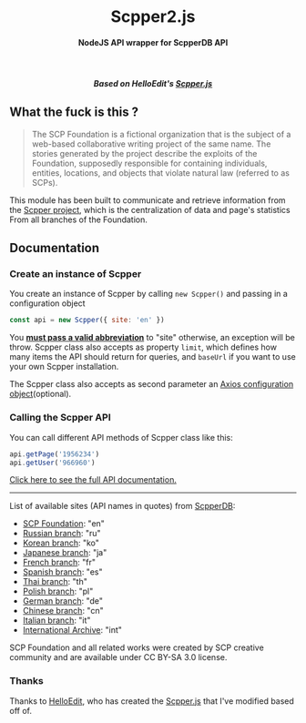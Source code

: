 <h1 align="center">
  Scpper2.js
  <h4 align="center">NodeJS API wrapper for ScpperDB API</h4>
  <br>
  <h5 align="center"> Based on HelloEdit's <a href="https://github.com/HelloEdit/scpper.js">Scpper.js</a> </h5>
</h1>


<!--
<p align="center">
  <a href='https://coveralls.io/github/HelloEdit/scpper.js?branch=master'><img src='https://coveralls.io/repos/github/HelloEdit/scpper.js/badge.svg?branch=master' alt='Coverage Status' /></a>
  <a href="https://travis-ci.org/HelloEdit/scpper.js"><img src="https://travis-ci.org/HelloEdit/scpper.js.svg?branch=master" alt="Travis CI - scpper.js"></a>
  <a href="https://standardjs.com"><img src="https://img.shields.io/badge/code_style-standard-brightgreen.svg" alt="Standard - JavaScript Style Guide"></a>
  <a href="https://github.com/semantic-release/semantic-release"><img src="https://img.shields.io/badge/%20%20%F0%9F%93%A6%F0%9F%9A%80-semantic--release-e10079.svg" alt="Semantic Release"></a>
</p>
-->

## What the fuck is this ?

> The SCP Foundation is a fictional organization that is the subject of a web-based collaborative writing project of the same name. The stories generated by the project describe the exploits of the Foundation, supposedly responsible for containing individuals, entities, locations, and objects that violate natural law (referred to as SCPs).

This module has been built to communicate and retrieve information from the [Scpper project](https://github.com/FiftyNine/ScpperDB), which is the centralization of data and page's statistics From all branches of the Foundation.

## Documentation

### Create an instance of Scpper

You create an instance of Scpper by calling `new Scpper()` and passing in a configuration object

```js
const api = new Scpper({ site: 'en' })
```

You [**must pass a valid abbreviation**](https://github.com/HelloEdit/scpper.js/blob/dev/src/types/Api.ts#L12) to "site" otherwise, an exception will be throw. Scpper class also accepts as property `limit`, which defines how many items the API should return for queries, and `baseUrl` if you want to use your own Scpper installation.

The Scpper class also accepts as second parameter an [Axios configuration object](https://github.com/axios/axios#request-config)(optional).

### Calling the Scpper API

You can call different API methods of Scpper class like this:

```js
api.getPage('1956234')
api.getUser('966960')
```
[Click here to see the full API documentation.](doc/Api.md)

---

List of available sites (API names in quotes) from [ScpperDB](https://github.com/FiftyNine/ScpperDB#list-of-available-sites-api-names-in-quotes):

- [SCP Foundation](scp-wiki.net): "en"
- [Russian branch](scpfoundation.ru): "ru"
- [Korean branch](ko.scp-wiki.net): "ko"
- [Japanese branch](ja.scp-wiki.net): "ja"
- [French branch](fondationscp.wikidot.com): "fr"
- [Spanish branch](lafundacionscp.wikidot.com): "es"
- [Thai branch](scp-th.wikidot.com): "th"
- [Polish branch](scp-wiki.net.pl): "pl"
- [German branch](scp-wiki-de.wikidot.com): "de"
- [Chinese branch](scp-wiki-cn.wikidot.com): "cn"
- [Italian branch](fondazionescp.wikidot.com): "it"
- [International Archive](http://scp-int.wikidot.com): "int"

SCP Foundation and all related works were created by SCP creative community and are available under CC BY-SA 3.0 license.

### Thanks

Thanks to [HelloEdit](https://github.com/HelloEdit), who has created the [Scpper.js](https://github.com/HelloEdit/scpper.js) that I've modified based off of.
